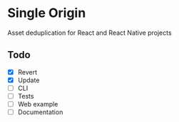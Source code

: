 # Single Origin

Asset deduplication for React and React Native projects

## Todo

- [X] Revert
- [X] Update
- [ ] CLI
- [ ] Tests
- [ ] Web example
- [ ] Documentation